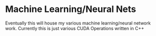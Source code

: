 # Machine Learning/Neural Nets
Eventually this will house my various machine learning/neural network work.
Currently this is just various CUDA Operations written in C++
